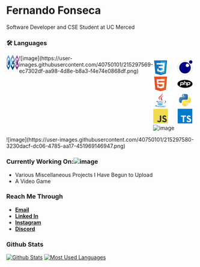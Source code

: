 # Fernando Fonseca
Software Developer and CSE Student at UC Merced


### 🛠️ Languages

<div style="display: flex; justify-content: flex-start;">
  <code><a href="https://www.cprogramming.com/" target="_blank"><img src="https://raw.githubusercontent.com/devicons/devicon/master/icons/c/c-original.svg" alt="c" width="40" height="40"/></a></code>
  <code><a href="https://www.w3schools.com/cpp/" target="_blank"><img src="https://raw.githubusercontent.com/devicons/devicon/master/icons/cplusplus/cplusplus-original.svg" alt="cplusplus" width="40" height="40"/></a></code>
  <code><a href="https://www.w3schools.com/cs/" target="_blank"><img src="https://raw.githubusercontent.com/devicons/devicon/master/icons/csharp/csharp-original.svg" alt="csharp" width="40" height="40"/></a></code>![image](https://user-images.githubusercontent.com/40750101/215297569-ec7302df-aa98-4d8e-b8a3-f4e74e0868df.png)

  <code><a href="https://www.w3schools.com/css/" target="_blank"><img src="https://raw.githubusercontent.com/devicons/devicon/master/icons/css3/css3-original.svg" alt="css3" width="40" height="40"/></a></code>
  <code><a href="https://www.w3.org/html/" target="_blank"><img src="https://raw.githubusercontent.com/devicons/devicon/master/icons/html5/html5-original.svg" alt="html5" width="40" height="40"/></a></code>
  <code><a href="https://www.java.com" target="_blank"><img src="https://raw.githubusercontent.com/devicons/devicon/master/icons/java/java-original.svg" alt="java" width="40" height="40"/></a></code>
  <code><a href="https://developer.mozilla.org/en-US/docs/Web/JavaScript" target="_blank"><img src="https://raw.githubusercontent.com/devicons/devicon/master/icons/javascript/javascript-original.svg" alt="javascript" width="40" height="40"/></a></code>![image](https://user-images.githubusercontent.com/40750101/215297594-fd72758b-5742-42d9-a343-bd30e7ac2d78.png)

  <code><a href="https://www.lua.org/" target="_blank"><img src="https://raw.githubusercontent.com/devicons/devicon/master/icons/lua/lua-original.svg" alt="lua" width="40" height="40"/></a></code>
  <code><a href="https://www.php.net" target="_blank"><img src="https://raw.githubusercontent.com/devicons/devicon/master/icons/php/php-plain.svg" alt="php" width="40" height="40"/></a></code>
  <code><a href="https://www.python.org" target="_blank"><img src="https://raw.githubusercontent.com/devicons/devicon/master/icons/python/python-original.svg" alt="python" width="40" height="40"/></a></code>
  <code><a href="https://www.typescriptlang.org/" target="_blank"><img src="https://raw.githubusercontent.com/devicons/devicon/master/icons/typescript/typescript-original.svg" alt="typescript" width="40" height="40"/></a></code>
</div>![image](https://user-images.githubusercontent.com/40750101/215297580-3230dacf-dc06-4785-aa17-451969146947.png)


### Currently Working On:![image](https://user-images.githubusercontent.com/40750101/215297578-d8b51720-3b4b-462e-9a12-fb5a1b5bd75c.png)

 - Various Miscellaneous Projects I Have Begun to Upload
 - A Video Game

### Reach Me Through

 - [**Email**](ffonseca1399@outlook.com)
 - [**Linked In**](https://www.linkedin.com/in/unnamedperson)
 - [**Instagram**](https://www.instagram.com/unnamed.person_/)
 - [**Discord**](https://discord.com/channels/@me/264168562183241730)

### Github Stats
[![Github Stats](https://github-readme-stats-nu-roan-40.vercel.app/api?username=TheUnnamedPerson&show_icons=true&count_private=true&hide_border=true&include_all_commits=true&title_color=fff&hide_title=true&line_height=33&icon_color=2f96c0&text_color=fff&bg_color=0d1117)](https://github.com/anuraghazra/github-readme-stats) [![Most Used Languages](https://github-readme-stats.vercel.app/api/top-langs/?username=TheUnnamedPerson&show_icons=true&hide_border=true&title_color=fff&icon_color=2f96c0&text_color=fff&hide_title=true&bg_color=0d1117&include_all_commits=true)](https://github.com/anuraghazra/github-readme-stats)
